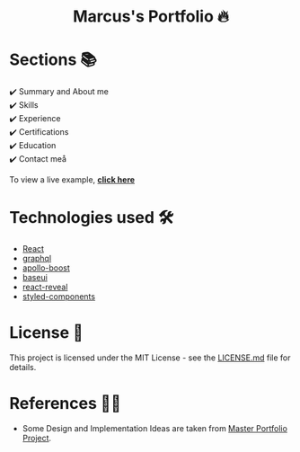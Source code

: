 
<h1 align="center"> Marcus's Portfolio 🔥 </h1> 

# Sections 📚

✔️ Summary and About me\
✔️ Skills\
✔️ Experience\
✔️ Certifications\
✔️ Education\
✔️ Contact meå

To view a live example, **[click here](https://rennie-bee.github.io/)**

# Technologies used 🛠️

- [React](https://reactjs.org/)
- [graphql](https://graphql.org/)
- [apollo-boost](https://www.apollographql.com/docs/react/get-started/)
- [baseui](https://github.com/uber/baseweb)
- [react-reveal](https://www.react-reveal.com/)
- [styled-components](https://styled-components.com/)

# License 📄

This project is licensed under the MIT License - see the [LICENSE.md](./LICENSE) file for details.

# References 👏🏻

- Some Design and Implementation Ideas are taken from [Master Portfolio Project](https://github.com/ashutosh1919/masterPortfolio).
